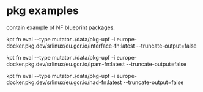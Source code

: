 # pkg examples

contain example of NF blueprint packages.

kpt fn eval --type mutator ./data/pkg-upf  -i europe-docker.pkg.dev/srlinux/eu.gcr.io/interface-fn:latest --truncate-output=false

kpt fn eval --type mutator ./data/pkg-upf  -i europe-docker.pkg.dev/srlinux/eu.gcr.io/ipam-fn:latest --truncate-output=false

kpt fn eval --type mutator ./data/pkg-upf  -i europe-docker.pkg.dev/srlinux/eu.gcr.io/nad-fn:latest --truncate-output=false